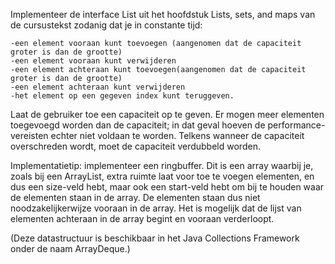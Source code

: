 Implementeer de interface List uit het hoofdstuk Lists, sets, and maps van de cursustekst zodanig dat je in constante tijd:

    -een element vooraan kunt toevoegen (aangenomen dat de capaciteit groter is dan de grootte)
    -een element vooraan kunt verwijderen
    -een element achteraan kunt toevoegen(aangenomen dat de capaciteit groter is dan de grootte)
    -een element achteraan kunt verwijderen
    -het element op een gegeven index kunt teruggeven.

Laat de gebruiker toe een capaciteit op te geven. Er mogen meer elementen toegevoegd worden dan de capaciteit; in dat geval hoeven de performance-vereisten echter niet voldaan te worden. Telkens wanneer de capaciteit overschreden wordt, moet de capaciteit verdubbeld worden.

Implementatietip: implementeer een ringbuffer. Dit is een array waarbij je, zoals bij een ArrayList, extra ruimte laat voor toe te voegen elementen, en dus een size-veld hebt, maar ook een start-veld hebt om bij te houden waar de elementen staan in de array. De elementen staan dus niet noodzakelijkerwijze vooraan in de array. Het is mogelijk dat de lijst van elementen achteraan in de array begint en vooraan verderloopt.

(Deze datastructuur is beschikbaar in het Java Collections Framework onder de naam ArrayDeque.)
